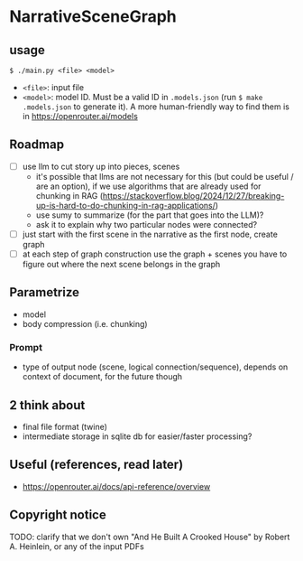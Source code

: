 # NarrativeSceneGraph
## usage
`$ ./main.py <file> <model>`
- `<file>`: input file
- `<model>`: model ID. Must be a valid ID in `.models.json` (run `$ make .models.json` to generate it). A more human-friendly way to find them is in https://openrouter.ai/models
## Roadmap
- [ ] use llm to cut story up into pieces, scenes
    - it's possible that llms are not necessary for this (but could be useful / are an option), if we use algorithms that are already used for chunking in RAG (https://stackoverflow.blog/2024/12/27/breaking-up-is-hard-to-do-chunking-in-rag-applications/)
    - use sumy to summarize (for the part that goes into the LLM)?
    - ask it to explain why two particular nodes were connected?
- [ ] just start with the first scene in the narrative as the first node, create graph
- [ ] at each step of graph construction use the graph + scenes you have to figure out where the next scene belongs in the graph

## Parametrize
- model
- body compression (i.e. chunking)

### Prompt
- type of output node (scene, logical connection/sequence), depends on context of document, for the future though

## 2 think about
- final file format (twine)
- intermediate storage in sqlite db for easier/faster processing?

## Useful (references, read later)
- https://openrouter.ai/docs/api-reference/overview

## Copyright notice
TODO: clarify that we don't own "And He Built A Crooked House" by Robert A. Heinlein, or any of the input PDFs